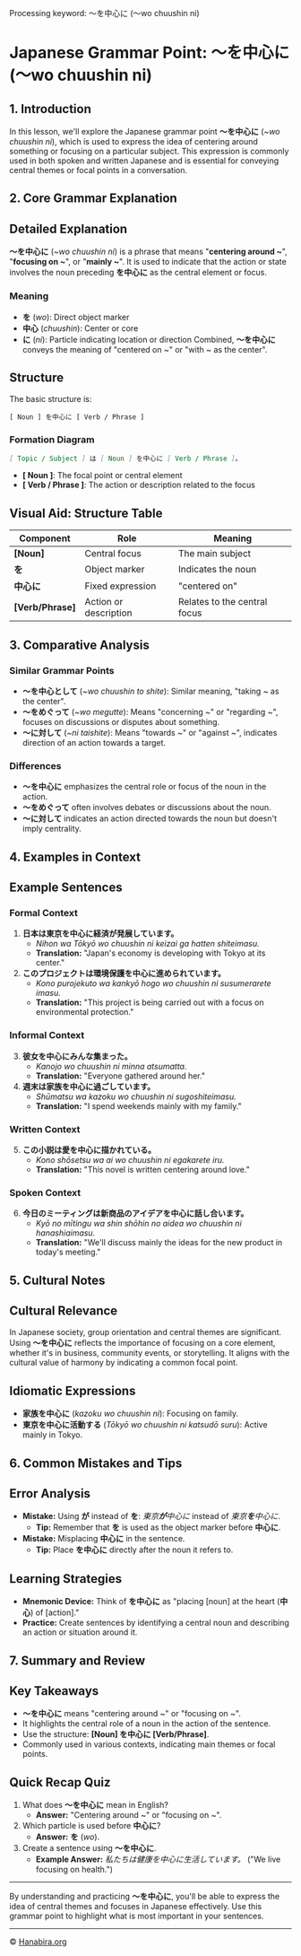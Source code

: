 Processing keyword: ～を中心に (〜wo chuushin ni)
# Japanese Grammar Point: ～を中心に (〜wo chuushin ni)
## 1. Introduction
In this lesson, we'll explore the Japanese grammar point **～を中心に** (*~wo chuushin ni*), which is used to express the idea of centering around something or focusing on a particular subject. This expression is commonly used in both spoken and written Japanese and is essential for conveying central themes or focal points in a conversation.
## 2. Core Grammar Explanation
## Detailed Explanation
**～を中心に** (*~wo chuushin ni*) is a phrase that means "**centering around ~**", "**focusing on ~**", or "**mainly ~**". It is used to indicate that the action or state involves the noun preceding **を中心に** as the central element or focus.
### Meaning
- **を** (*wo*): Direct object marker
- **中心** (*chuushin*): Center or core
- **に** (*ni*): Particle indicating location or direction
Combined, **～を中心に** conveys the meaning of "centered on ~" or "with ~ as the center".
## Structure
The basic structure is:
```
[ Noun ] を中心に [ Verb / Phrase ]
```
### Formation Diagram
```markdown
[ Topic / Subject ] は [ Noun ] を中心に [ Verb / Phrase ]。
```
- **[ Noun ]**: The focal point or central element
- **[ Verb / Phrase ]**: The action or description related to the focus
## Visual Aid: Structure Table
| Component           | Role                                 | Meaning                 |
|---------------------|--------------------------------------|-------------------------|
| **[Noun]**          | Central focus                        | The main subject        |
| **を**              | Object marker                        | Indicates the noun      |
| **中心に**          | Fixed expression                     | "centered on"           |
| **[Verb/Phrase]**   | Action or description                | Relates to the central focus |
## 3. Comparative Analysis
### Similar Grammar Points
- **～を中心として** (*~wo chuushin to shite*): Similar meaning, "taking ~ as the center".
- **～をめぐって** (*~wo megutte*): Means "concerning ~" or "regarding ~", focuses on discussions or disputes about something.
- **～に対して** (*~ni taishite*): Means "towards ~" or "against ~", indicates direction of an action towards a target.
### Differences
- **～を中心に** emphasizes the central role or focus of the noun in the action.
- **～をめぐって** often involves debates or discussions about the noun.
- **～に対して** indicates an action directed towards the noun but doesn't imply centrality.
## 4. Examples in Context
## Example Sentences
### Formal Context
1. **日本は東京を中心に経済が発展しています。**
   - *Nihon wa Tōkyō wo chuushin ni keizai ga hatten shiteimasu.*
   - **Translation:** "Japan's economy is developing with Tokyo at its center."
2. **このプロジェクトは環境保護を中心に進められています。**
   - *Kono purojekuto wa kankyō hogo wo chuushin ni susumerarete imasu.*
   - **Translation:** "This project is being carried out with a focus on environmental protection."
### Informal Context
3. **彼女を中心にみんな集まった。**
   - *Kanojo wo chuushin ni minna atsumatta.*
   - **Translation:** "Everyone gathered around her."
4. **週末は家族を中心に過ごしています。**
   - *Shūmatsu wa kazoku wo chuushin ni sugoshiteimasu.*
   - **Translation:** "I spend weekends mainly with my family."
### Written Context
5. **この小説は愛を中心に描かれている。**
   - *Kono shōsetsu wa ai wo chuushin ni egakarete iru.*
   - **Translation:** "This novel is written centering around love."
### Spoken Context
6. **今日のミーティングは新商品のアイデアを中心に話し合います。**
   - *Kyō no mītingu wa shin shōhin no aidea wo chuushin ni hanashiaimasu.*
   - **Translation:** "We'll discuss mainly the ideas for the new product in today's meeting."
## 5. Cultural Notes
## Cultural Relevance
In Japanese society, group orientation and central themes are significant. Using **～を中心に** reflects the importance of focusing on a core element, whether it's in business, community events, or storytelling. It aligns with the cultural value of harmony by indicating a common focal point.
## Idiomatic Expressions
- **家族を中心に** (*kazoku wo chuushin ni*): Focusing on family.
- **東京を中心に活動する** (*Tōkyō wo chuushin ni katsudō suru*): Active mainly in Tokyo.
## 6. Common Mistakes and Tips
## Error Analysis
- **Mistake:** Using **が** instead of **を**: *東京**が**中心に* instead of *東京**を**中心に*.
  - **Tip:** Remember that **を** is used as the object marker before **中心に**.
- **Mistake:** Misplacing **中心に** in the sentence.
  - **Tip:** Place **を中心に** directly after the noun it refers to.
## Learning Strategies
- **Mnemonic Device:** Think of **を中心に** as "placing [noun] at the heart (**中心**) of [action]."
- **Practice:** Create sentences by identifying a central noun and describing an action or situation around it.
## 7. Summary and Review
## Key Takeaways
- **～を中心に** means "centering around ~" or "focusing on ~".
- It highlights the central role of a noun in the action of the sentence.
- Use the structure: **[Noun] を中心に [Verb/Phrase]**.
- Commonly used in various contexts, indicating main themes or focal points.
## Quick Recap Quiz
1. What does **～を中心に** mean in English?
   - **Answer:** "Centering around ~" or "focusing on ~".
2. Which particle is used before **中心に**?
   - **Answer:** **を** (*wo*).
3. Create a sentence using **～を中心に**.
   - **Example Answer:** *私たちは健康を中心に生活しています。* ("We live focusing on health.")

---
By understanding and practicing **～を中心に**, you'll be able to express the idea of central themes and focuses in Japanese effectively. Use this grammar point to highlight what is most important in your sentences.


---

© [Hanabira.org](https://hanabira.org)
